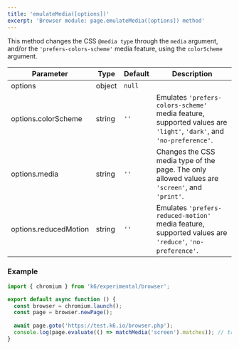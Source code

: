 ```yaml
---
title: 'emulateMedia([options])'
excerpt: 'Browser module: page.emulateMedia([options]) method'
---
```


This method changes the CSS `@media type` through the `media` argument, and/or the `'prefers-colors-scheme'` media feature, using the `colorScheme` argument.

<TableWithNestedRows>

| Parameter              | Type     | Default | Description                                                                                                                                                                                                                           |
|------------------------|----------|---------|---------------------------------------------------------------------------------------------------------------------------------------------------------------------------------------------------------------------------------------|
| options                | object   | `null`  |                                                                                                                                                                                                                                       |
| options.colorScheme    | string   | `''`    | Emulates `'prefers-colors-scheme'` media feature, supported values are `'light'`, `'dark'`, and `'no-preference'`.                                                                                                                    |
| options.media          | string   | `''`    | Changes the CSS media type of the page. The only allowed values are `'screen'`, and `'print'`.                                                                                                                                        |
| options.reducedMotion  | string   | `''`    | Emulates `'prefers-reduced-motion'` media feature, supported values are `'reduce'`, `'no-preference'`.                                                                                                                                |

</TableWithNestedRows>


### Example

<CodeGroup labels={[]}>

<!-- eslint-skip -->

```javascript
import { chromium } from 'k6/experimental/browser';

export default async function () {
  const browser = chromium.launch();
  const page = browser.newPage();
  
  await page.goto('https://test.k6.io/browser.php');
  console.log(page.evaluate(() => matchMedia('screen').matches)); // true
}
```

</CodeGroup>


